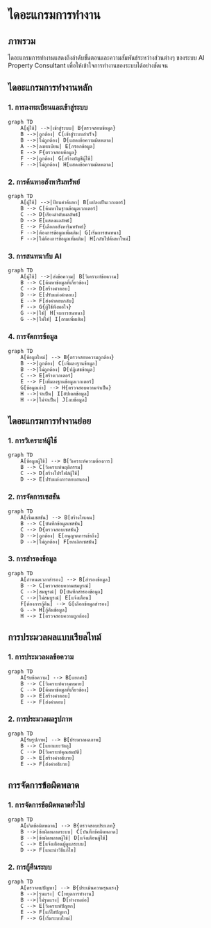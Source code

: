 # ไดอะแกรมการทำงาน

## ภาพรวม

ไดอะแกรมการทำงานแสดงถึงลำดับขั้นตอนและความสัมพันธ์ระหว่างส่วนต่างๆ ของระบบ AI Property Consultant เพื่อให้เข้าใจการทำงานของระบบได้อย่างชัดเจน

## ไดอะแกรมการทำงานหลัก

### 1. การลงทะเบียนและเข้าสู่ระบบ
```mermaid
graph TD
    A[ผู้ใช้] -->|เข้าสู่ระบบ| B{ตรวจสอบข้อมูล}
    B -->|ถูกต้อง| C[เข้าสู่ระบบสำเร็จ]
    B -->|ไม่ถูกต้อง| D[แสดงข้อความผิดพลาด]
    A -->|ลงทะเบียน| E[กรอกข้อมูล]
    E --> F{ตรวจสอบข้อมูล}
    F -->|ถูกต้อง| G[สร้างบัญชีผู้ใช้]
    F -->|ไม่ถูกต้อง| H[แสดงข้อความผิดพลาด]
```

### 2. การค้นหาอสังหาริมทรัพย์
```mermaid
graph TD
    A[ผู้ใช้] -->|ป้อนคำค้นหา| B[แปลงเป็นเวกเตอร์]
    B --> C[ค้นหาในฐานข้อมูลเวกเตอร์]
    C --> D[เรียงลำดับผลลัพธ์]
    D --> E[แสดงผลลัพธ์]
    E --> F{เลือกอสังหาริมทรัพย์}
    F -->|ต้องการข้อมูลเพิ่มเติม| G[เริ่มการสนทนา]
    F -->|ไม่ต้องการข้อมูลเพิ่มเติม| H[กลับไปค้นหาใหม่]
```

### 3. การสนทนากับ AI
```mermaid
graph TD
    A[ผู้ใช้] -->|ส่งข้อความ| B[วิเคราะห์ข้อความ]
    B --> C[ค้นหาข้อมูลที่เกี่ยวข้อง]
    C --> D[สร้างคำตอบ]
    D --> E[ปรับแต่งคำตอบ]
    E --> F[ส่งคำตอบกลับ]
    F --> G{ผู้ใช้พึงพอใจ}
    G -->|ใช่| H[จบการสนทนา]
    G -->|ไม่ใช่| I[ถามเพิ่มเติม]
```

### 4. การจัดการข้อมูล
```mermaid
graph TD
    A[ข้อมูลใหม่] --> B{ตรวจสอบความถูกต้อง}
    B -->|ถูกต้อง| C[เพิ่มลงฐานข้อมูล]
    B -->|ไม่ถูกต้อง| D[ปฏิเสธข้อมูล]
    C --> E[สร้างเวกเตอร์]
    E --> F[เพิ่มลงฐานข้อมูลเวกเตอร์]
    G[ข้อมูลเก่า] --> H{ตรวจสอบความจำเป็น}
    H -->|จำเป็น| I[อัปเดตข้อมูล]
    H -->|ไม่จำเป็น| J[ลบข้อมูล]
```

## ไดอะแกรมการทำงานย่อย

### 1. การวิเคราะห์ผู้ใช้
```mermaid
graph TD
    A[ข้อมูลผู้ใช้] --> B[วิเคราะห์ความต้องการ]
    B --> C[วิเคราะห์พฤติกรรม]
    C --> D[สร้างโปรไฟล์ผู้ใช้]
    D --> E[ปรับแต่งการตอบสนอง]
```

### 2. การจัดการเซสชัน
```mermaid
graph TD
    A[เริ่มเซสชัน] --> B[สร้างโทเคน]
    B --> C[บันทึกข้อมูลเซสชัน]
    C --> D{ตรวจสอบเซสชัน}
    D -->|ถูกต้อง| E[อนุญาตการเข้าถึง]
    D -->|ไม่ถูกต้อง| F[ยกเลิกเซสชัน]
```

### 3. การสำรองข้อมูล
```mermaid
graph TD
    A[กำหนดเวลาสำรอง] --> B[สำรองข้อมูล]
    B --> C[ตรวจสอบความสมบูรณ์]
    C -->|สมบูรณ์| D[บันทึกสำรองข้อมูล]
    C -->|ไม่สมบูรณ์| E[แจ้งเตือน]
    F[ต้องการกู้คืน] --> G[เลือกข้อมูลสำรอง]
    G --> H[กู้คืนข้อมูล]
    H --> I[ตรวจสอบความถูกต้อง]
```

## การประมวลผลแบบเรียลไทม์

### 1. การประมวลผลข้อความ
```mermaid
graph TD
    A[รับข้อความ] --> B[แยกคำ]
    B --> C[วิเคราะห์ความหมาย]
    C --> D[ค้นหาข้อมูลที่เกี่ยวข้อง]
    D --> E[สร้างคำตอบ]
    E --> F[ส่งคำตอบ]
```

### 2. การประมวลผลรูปภาพ
```mermaid
graph TD
    A[รับรูปภาพ] --> B[ประมวลผลภาพ]
    B --> C[แยกแยะวัตถุ]
    C --> D[วิเคราะห์คุณสมบัติ]
    D --> E[สร้างคำอธิบาย]
    E --> F[ส่งคำอธิบาย]
```

## การจัดการข้อผิดพลาด

### 1. การจัดการข้อผิดพลาดทั่วไป
```mermaid
graph TD
    A[เกิดข้อผิดพลาด] --> B{ตรวจสอบประเภท}
    B -->|ข้อผิดพลาดระบบ| C[บันทึกข้อผิดพลาด]
    B -->|ข้อผิดพลาดผู้ใช้| D[แจ้งเตือนผู้ใช้]
    C --> E[แจ้งเตือนผู้ดูแลระบบ]
    D --> F[แนะนำวิธีแก้ไข]
```

### 2. การกู้คืนระบบ
```mermaid
graph TD
    A[ตรวจพบปัญหา] --> B{ประเมินความรุนแรง}
    B -->|รุนแรง| C[หยุดการทำงาน]
    B -->|ไม่รุนแรง| D[ทำงานต่อ]
    C --> E[วิเคราะห์ปัญหา]
    E --> F[แก้ไขปัญหา]
    F --> G[เริ่มระบบใหม่]
``` 